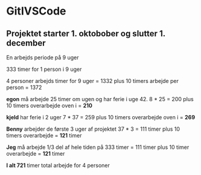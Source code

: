 # GitIVSCode
## Projektet starter 1. oktobober og slutter 1. december
En arbejds periode på 9 uger

333 timer for 1 person i 9 uger

4 personer arbejds timer for 9 uger = 1332
plus 10 timers arbejde per person = 1372



**egon** må arbejde 25 timer om ugen og har ferie i uge 42. 8 * 25 = 200
plus 10 timers overarbejde oven i = **210**

**kjeld** har ferie i 2 uger 7 * 37 = 259
plus 10 timers overarbejde oven i = **269**

**Benny** arbejder de første 3 uger af projektet 37 * 3 = 111 timer
plus 10 timers overarbejde = **121** timer


**Jeg** må arbejde 1/3 del af hele tiden på 333 timer = 111 timer
plus 10 timer overarbejde = **121** timer

**I alt 721** timer total arbejde for 4 personer
